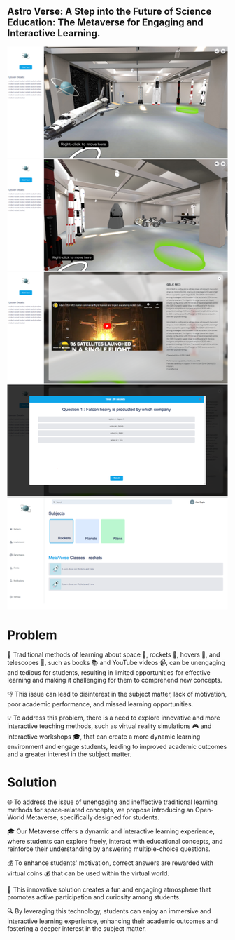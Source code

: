 ## Astro Verse:  A Step into the Future of Science Education: The Metaverse for Engaging and Interactive Learning.

![Class_1](./SSimages/1.png)
![Class_2](./SSimages/2.png)
![Class_3](./SSimages/3.png)
![TEST_AND_QUIZ](./SSimages/4.png)
![HOME](./SSimages/5.png)

# Problem

🚀 Traditional methods of learning about space 🚀, rockets 🚀, hovers 🚁, and telescopes 🔭, such as books 📚 and YouTube videos 📹, can be unengaging and tedious for students, resulting in limited opportunities for effective learning and making it challenging for them to comprehend new concepts.

👎 This issue can lead to disinterest in the subject matter, lack of motivation, poor academic performance, and missed learning opportunities.

💡 To address this problem, there is a need to explore innovative and more interactive teaching methods, such as virtual reality simulations 🎮 and interactive workshops 🎓, that can create a more dynamic learning environment and engage students, leading to improved academic outcomes and a greater interest in the subject matter.

# Solution

🌐 To address the issue of unengaging and ineffective traditional learning methods for space-related concepts, we propose introducing an Open-World Metaverse, specifically designed for students.

🎓 Our Metaverse offers a dynamic and interactive learning experience, where students can explore freely, interact with educational concepts, and reinforce their understanding by answering multiple-choice questions.

💰 To enhance students' motivation, correct answers are rewarded with virtual coins 💰 that can be used within the virtual world.

🚀 This innovative solution creates a fun and engaging atmosphere that promotes active participation and curiosity among students.

🔍 By leveraging this technology, students can enjoy an immersive and interactive learning experience, enhancing their academic outcomes and fostering a deeper interest in the subject matter.